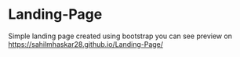 # Landing-Page
Simple landing page created using bootstrap
you can see preview on https://sahilmhaskar28.github.io/Landing-Page/ 
